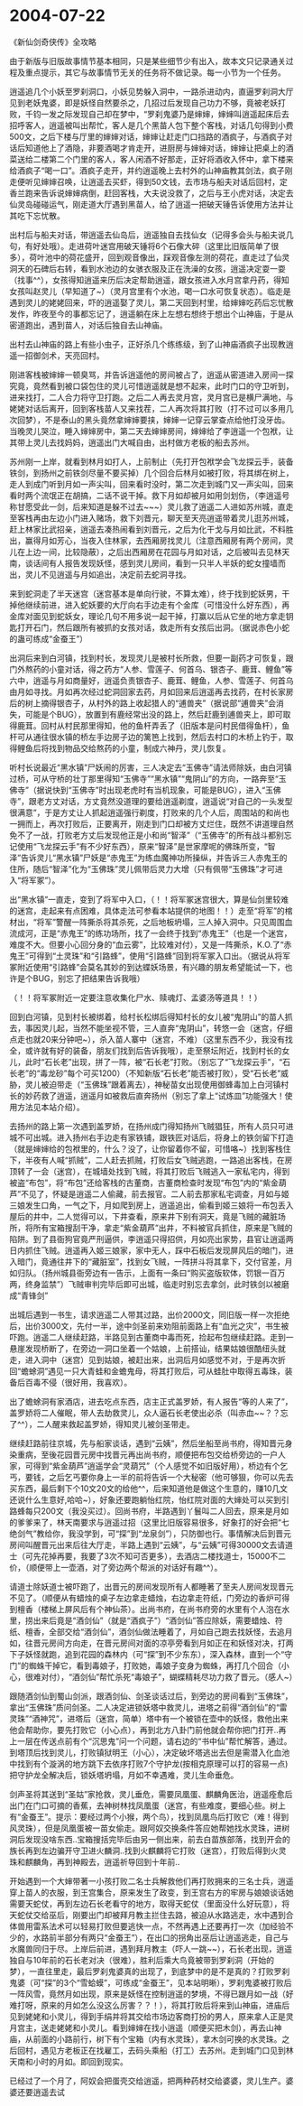 # 2004-07-22

《新仙剑奇侠传》全攻略            

由于新版与旧版故事情节基本相同，只是某些细节少有出入，故本文只记录通关过程及重点提示，其它与故事情节无关的任务将不做记录。每一小节为一个任务。

逍遥追几个小妖至罗刹洞口，小妖见势躲入洞中，一路杀进动内，直逼罗刹洞大厅见到老妖鬼婆，即是妖怪自然要杀之，几招过后发现自己功力不够，竟被老妖打败，千钧一发之际发现自己却在梦中，“罗刹鬼婆乃是婶婶，婶婶叫逍遥起床后去招呼客人，逍遥被叫出帮忙，客人是几个黑苗人包下整个客栈，对话几句得到小费500文，之后下楼与厅里的婶婶对话，婶婶让赶走门口挡路的酒疯子，与酒疯子对话后知道他上了酒隐，非要酒喝才肯走开，进厨房与婶婶对话，婶婶让把桌上的酒菜送给二楼第二个门里的客人，客人闲酒不好那走，正好将酒收入怀中，拿下楼来给酒疯子“喝一口”。酒疯子走开，并约逍遥晚上去村外的山神庙教其剑法，疯子刚走便听见婶婶召唤，让逍遥去买虾，得到50文钱，去市场与船夫对话后回村，定香兰跑来告诉说婶婶病倒，赶回客栈，大夫说没救了，之后与王小虎对话，决定去仙灵岛碰碰运气，刚走道大厅遇到黑苗人，给了逍遥一把破天锤告诉使用方法并让其吃下忘忧散。

出村后与船夫对话，带逍遥去仙岛后，逍遥独自去找仙女（记得多会头与船夫说几句，有好处哦）。走进荷叶迷宫用破天锤将6个石像大碎（这里比旧版简单了很多），荷叶池中的荷花盛开，回到观音像出，踩观音像左测的荷花，直走过了仙灵洞天的石碑后右转，看到水池边的女骇衣服及正在洗澡的女孩，逍遥决定耍一耍（找事^^），女孩得知逍遥来历后决定帮助逍遥，跟女孩进入水月宫拿丹药，得知女孩叫赵灵儿（早知道了~）（灵月宫里有个水池，喝一口水可恢复状态）。临走是遇到灵儿的姥姥回来，吓的逍遥娶了灵儿，第二天回到村里，给婶婶吃药后忘忧散发作，昨夜至今的事都忘记了，逍遥躺在床上左想右想终于想出个山神庙，于是从密道跑出，遇到苗人，对话后独自去山神庙。

出村去山神庙的路上有些小虫子，正好杀几个练练级，到了山神庙酒疯子出现教逍遥一招御剑术，天亮回村。

刚进客栈被婶婶一顿臭骂，并告诉逍遥他的房间被占了，逍遥从密道进入房间一探究竟，竟然看到被口袋包住的灵儿可惜逍遥就是想不起来，此时门口的守卫听到，进来找打，二人合力将守卫打跑。之后二人再去灵月宫，灵月宫已是横尸满地，与姥姥对话后离开，回到客栈苗人又来找茬，二人再次将其打败（打不过可以多用几次回梦），不是泰山的黑头竟然拿婶婶要挟，婶婶一记穿云掌查点给他打没牙齿。当晚灵儿哭泣，睡入婶婶房中，第二天去婶婶房间，婶婶给了李逍遥一个包袱，让其带上灵儿去找妈妈，逍遥出门大喊自由，出村做方老板的船去苏州。

苏州刚一上岸，就看到林月如打人，上前制止（先打开包袱学会飞龙探云手，装备铁剑，到扬州之前铁剑尽量不要买掉）几个回合后林月如被打败，将其绑在树上，走人到成门听到月如一声尖叫，回来看时没时，第二次走到城门又一声尖叫，回来看时两个流氓正在胡搞，二话不说干掉。救下月如却被月如用剑划伤，（李逍遥号称甘愿受此一剑，后来知道是躲不过去~~~）灵儿救了逍遥二人进如苏州城，直走至客栈再由左边小门进入赌场，救下刘晋元，聊天至天亮逍遥带着灵儿逛苏州城，赶上林家比武招亲，逍遥去凑热闹看到刘晋元，之后为化干戈与月如比武，不料胜出，赢得月如芳心，当夜入住林家，去西厢房找灵儿（注意西厢房有两个房间，灵儿在上边一间，比较隐蔽），之后出西厢房在花园与月如对话，之后被叫去见林天南，谈话间有人报告发现妖怪，感到灵儿房间，看到一只半人半妖的蛇女撞墙而出，灵儿不见逍遥与月如追出，决定前去蛇洞寻找。

来到蛇洞走了半天迷宫（迷宫基本是单向行驶，不算太难），终于找到蛇妖男，干掉他继续前进，进入蛇妖要的大厅向右手边走有个金库（可惜没什么好东西），再金库对面见到蛇妖女，理论几句不用多说一起干掉，打赢以后从它坐的地方拿走钥匙打开石门，然后跟所有被抓的女孩对话，救走所有女孩后出洞。（据说赤色小蛇的蛊可练成“金蚕王”）

出洞后来到白河镇，找到村长，发现灵儿是被村长所救，但要一副药才可恢复，跟门外熬药的小童对话，得之药方“人参、雪莲子、何首乌、银杏子、鹿茸、鲤鱼”等六中，逍遥与月如商量好，逍遥负责银杏子、鹿茸、鲤鱼，人参、雪莲子、何首乌由月如寻找。月如再次经过蛇洞回家去药，月如回来后逍遥再去找药，在村长家房后的树上摘得银杏子，从村外的路上收起猎人的“逋兽夹”（据说部“逋兽夹”会消失，可能是个BUG），放置到有鹿经常出没的路上，然后赶鹿到逋兽夹上，即可取得鹿茸。回村从村民那里得知，他的鱼杆弄丢了（旧版本是问村民借得鱼杆），鱼杆可从通往很水镇的桥左手边房子边的篱笆上找到，然后去村口的木桥上钓于，取得鲤鱼后将找到物品交给熬药的小童，制成六神丹，灵儿恢复。

听村长说最近“黑水镇”尸妖闹的厉害，三人决定去“玉佛寺”请法师除妖，由白河镇过桥，可从守桥的壮丁那里得知“玉佛寺”“黑水镇”“鬼阴山”的方向，一路奔至“玉佛寺”（据说快到“玉佛寺”时出现老虎时有当机现象，可能是BUG），进入“玉佛寺”，跟老方丈对话，方丈竟然没道理的要给逍遥剃度，逍遥说“对自己的一头发型很满意”，于是方丈让人抓起逍遥强行剃度，打败来的几个人后，周围站的和尚也一拥而上，再次打败后，正要离开，刚走到门口却被方丈烂住，既然不讲道理自然免不了一战，打败老方丈后发现他正是小和尚“智泽”（“玉佛寺”的所有战斗都别忘记使用“飞龙探云手”有不少好东西），原来“智泽”是世家摩呢的佛珠所变，“智泽”告诉灵儿“黑水镇”尸妖是“赤鬼王”为练血魔神功所操纵，并告诉三人赤鬼王的住所，随后“智泽”化为“玉佛珠”灵儿佩带后灵力大增（只有佩带“玉佛珠”才可进入“将军冢”）。

出“黑水镇”一直走，变到了将军中入口，（！！将军冢迷宫很大，算是仙剑里较难的迷宫，走起来有点困难，具体走法可参看本站提供的地图！！）走至“将军”的棺材出，“将军”警醒一阵撕杀将其杀死，之后地板坍塌，三人掉入洞中。只见周围血流成河，正是“赤鬼王”的练功场所，找了一会终于找到“赤鬼王”（也是一个迷宫，难度不大。但要小心回分身的“血云雾”，比较难对付），又是一阵撕杀，K.O.了“赤鬼王”可得到“土灵珠”和“引路蜂”，使用“引路蜂”回到将军冢入口出。（据说从将军冢附近使用“引路蜂”会莫名其妙的到达蝶妖场景，有兴趣的朋友希望能试一下，也许是个BUG，别忘了把结果告诉我哦）

（！！将军冢附近一定要注意收集化尸水、赎魂灯、孟婆汤等道具！！）

回到白河镇，见到村长被绑着，给村长松绑后得知村长的女儿被“鬼阴山”的苗人抓去，事因灵儿起，当然不能坐视不管，三人直奔“鬼阴山”，转悠一会（迷宫，仔细点走也就20来分钟吧~），杀入苗人寨中（迷宫，不难）（这里东西不少，我没有找全，或许就有好的装备，朋友们找到后告诉我哦），走至祭坛附近，找到村长的女儿，此时“石长老”出现，拼了一阵，被“石长老”打败。（别忘了“飞龙探云手”，“石长老”的“毒龙砂”每个可买1200）（不知新版“石长老”能否被打败），受“石长老”威胁，灵儿被迫带走（“玉佛珠”跟着离去），神秘苗女出现使用御蜂毒加上白河镇村长的妙药救了逍遥，逍遥月如被救后直奔扬州（别忘了拿上“试炼皿”功能强大！使用方法见本站介绍）。

去扬州的路上第一次遇到盖罗娇，在扬州成门得知扬州飞贼猖狂，所有人员只可进城不可出城。进入扬州右手边走有家铁铺，跟铁匠对话后，将身上的铁剑留下打造（就是婶婶给的包袱里的，什么？没了，让你留着你不留，可惜咯~）找到客栈住下，半夜有人喊“抓贼”，二人赶去抓贼，打败后女飞贼逃跑，一路追出客栈，在房顶转了一会（迷宫），在城墙处找到飞贼，将其打败后飞贼逃入一家私宅内，得到被盗“布包”，将“布包”还给客栈的古董商，古董商检查时发现“布包”内的“紫金葫芦”不见了，怀疑是逍遥二人偷藏，前去报官。二人前去那家私宅调查，月如与姬三娘发生口角，一气之下，月如爬到房上，逍遥追出，偷看到姬三娘将一布包丢入屋后的井中，二人觉得可以，下井查看，原来井下别有洞天，竟是飞贼的藏脏场所，将所有宝箱搜刮干净，拿走“紫金葫芦”出井，不料被官兵抓住，原来是飞贼的陷阱。到了县衙狗官竟严刑逼供，李逍遥只得招供，月如亮出家势，县官让逍遥两日内抓住飞贼。逍遥再入姬三娘家，家中无人，踩中石板后发现屏风后的暗门，进入暗门，竟通往井下的“藏脏室”，找到女飞贼，一阵拼斗将其拿下，交付官差，月如归队。（扬州城县衙旁边有一告示，上面有一条曰“购买盗版软体，罚银一百万两，终身监禁”）飞贼审判完毕后即可出城，临走时别忘去拿剑，此时铁剑以被磨成“青锋剑”

出城后遇到一书生，请求逍遥二人带其过路，出价2000文，同旧版一样一次拒绝后，出价3000文，先付一半，途中剑圣前来劝阻前面路上有“血光之灾”，书生被吓跑。逍遥二人继续赶路，半路见到古董商中毒而死，捡起布包继续赶路。走到一悬崖发现桥断了，在旁边一洞口坐着一个姑娘，上前搭讪，结果姑娘很酷纽头就走，进入洞中（迷宫）见到姑娘，被赶出来，出洞后月如感觉不对，于是再次折回“蟾蜍洞”遇见一只大青蛙和金蟾鬼母，将其打败后，可从蛙肚中取得五毒珠，装备后百毒不侵（很好用，我喜欢）。

出了蟾蜍洞有家酒店，进去吃点东西，店主正式盖罗娇，有人报告“等的人来了”，盖罗娇将二人催眠，带人去劫救灵儿，众人逼石长老使出必杀（叫赤血~~？？忘了^^），二人醒来救起盖罗娇，得知灵儿被剑圣带走。

继续赶路前往京城，先与船家谈话，遇到“云姨”，然后坐船至尚书府，得知晋元身染重病，至後花园晋元房中找晋元再出尚书府，顺便把布包交给桥旁边的一户人家，可得到“紫金葫芦”逍遥学会“灵葫咒”（个人感觉不如旧版好用），桥边有个乞丐，要钱，之后乞丐要你身上一半的前将告诉一个大秘密（他可够狠，你可以先去买东西，最后剩下个10文20文的给他^^，后来知道他是做这个生意的，赚10几文还说什么生意好,哈哈~），好象还要跑躺怡红院，怡红院对面的大婶处可以买到引路蜂每只200文（我没买过）。回尚书府，半路遇到丫鬟叫二人回去，原来是月如的爹爹来了，林天南要求与逍遥过招（这里比旧版容易很多，好象打的好会把“七绝剑气”教给你，我没学到，可“探”到“龙泉剑”），只防御也行。事情解决后到晋元房间叫醒晋元出来后往大厅走，半路上遇到“云姨”，与“云姨”可得30000文去请道士（可先花掉再要，我要了3次不知可否更多），去酒店二楼找道士，15000不二价，（顺便带上一壶酒，对了旁边两个帮派的对话好有趣^^）。

请道士除妖道士被吓跑了，出晋元的房间发现所有人都睡著了至夫人房间发现晋元不见了。（顺便从有蜡烛的桌子左边拿走蜡烛，右边拿走符纸，门旁边的香炉可得到檀香（楼梯上屏风后有个神仙茶）。出尚书府，在尚书府旁的水里有个人泡在水里，捞出来后竟是“酒剑仙”（就是“酒疯子”）“酒剑仙”答应除妖，需要蜡烛、符纸、檀香，全部交给“酒剑仙”，酒剑仙做法睡着了，月如自己跑去找妖怪，去追月如，往晋元房间方向走，在晋元房间对面的凉亭旁看到月如正在和妖怪对决，打两下子妖怪就跑，追到花园的森林内（可“探”到不少东东），深入森林，直到一个“守门”的蜘蛛干掉它，看到毒娘子，打败她，毒娘子变身为蜘蛛，再打几个回合（小心，很难对付），“酒剑仙”帮忙杀死“毒娘子”，蝴蝶精耗尽功力救了晋元。（感人~）

跟随酒剑仙到蜀山剑派，跟酒剑仙、剑圣谈话过后，到旁边的房间看到“玉佛珠”，拿出“玉佛珠”质问剑圣。二人决定进锁妖塔中救灵儿，进塔之前得“酒剑仙”的“雷灵珠”“酒神咒”，进塔后（迷宫，简单）塔中有一个被锁在壶中的妖怪，救他出来他会帮助你，要先打败它（小心点），再到北方八卦门前他就会帮你把门打开..再上一层在传送点前有个“沉思鬼”问一个问题，请右边的“书中仙”帮忙解答，通过。到塔顶后找到灵儿，打败镇狱明王（小心），决定破坏塔逃出去但是需潜入化血池中找到有个漩涡的地方跳下去依序打败7个守护龙(按相克原理可以打的容易一点)把守护龙全解决后，锁妖塔坍塌，月如不幸遇难，灵儿生命垂危。

剑声圣将其送到“圣姑”家抢救，灵儿垂危，需要凤凰蛋、麒麟角医治，逍遥痊愈后出门在门口可摘的香蕉，去神树林找凤凰蛋（迷宫，有些难度，要细心些。树上有“金蚕王”。提示：要经过两个小猴，两个鸟），找到凤凰鸟后打败它（难！得到风灵珠），但是凤凰蛋被一苗女偷走。跟阿奴交换条件答应她帮她找水灵珠，进树洞后发现没啥东西..宝箱搜括完毕后由另一侧出来，前去白苗族部落，找到开会的族长再到左边骗开守卫进火麟洞..找到火麒麟将它打败（迷宫），打败后得到火灵珠和麒麟角，再到神殿去，逍遥祈导回到十年前..

开始遇到一个大婶带著一小孩打败二名士兵解救他们再打败拥来的三名士兵，逍遥穿上苗人的衣服，到王宫集合，原来发生了政变，到王宫右方的牢房与娘娘谈话她需要天蛇仗，再到左边石长老看守的地方，取得天蛇仗（里面没什么好玩意），将天蛇仗交给巫后，刚要出门却被拜月教主拦住去路，被迫从水路逃走，水中遇到合体兽用雷系法术可以轻易打败但要逃快一点，不然再遇上还要再打一次（加经验不少的，水路前半部分有两只“金蚕王”），在出口的拐角出巫后让逍遥逃走，自己与水魔兽同归于尽。上岸后前进，遇到拜月教主（吓人一跳~~），石长老出现，逍遥独自与10年前的石长老对决（很难），胜利后乘大鸟竟被带到罗刹洞（开始的梦），一直往里走，最后罗刹鬼婆真的出现了，到底梦中的是不是真的？打败罗刹鬼婆（可“探”的3个“雪蛤蟆”，可练成“金蚕王”，见本站明晰），罗刹鬼婆被打败后一阵风雪，竟然月如出现，原来是妖怪在控制逍遥的梦境，不得已跟月如一战（好难打呀，原来的月如怎么没这么厉害？？！），将其打败后将来到山神庙，进庙后见到姥姥和小灵儿，得到手绢并将其交给市场边客商打扮的男人，原来拿人正是灵月宫主，送走姥姥和小灵儿。看到婶婶在找小逍遥（顺便买把木剑），再去山神庙，从前面的小路前行，树下有个宝箱（内有水灵珠），拿木剑可换的水灵珠。之后回村，遇见方老板正在找雇工，去码头乘船（打工）去苏州。走到城门口见到林天南和小时的月如。即回到现实。

已经过了一个月了，阿奴会把蛋壳交给逍遥，把两种药材交给婆婆，灵儿生产。婆婆还要逍遥去试
